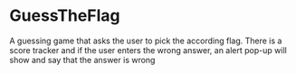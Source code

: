 # GuessTheFlag

A guessing game that asks the user to pick the according flag. There is a score tracker and if the user enters the wrong answer, an alert pop-up will show and say that the answer is wrong


